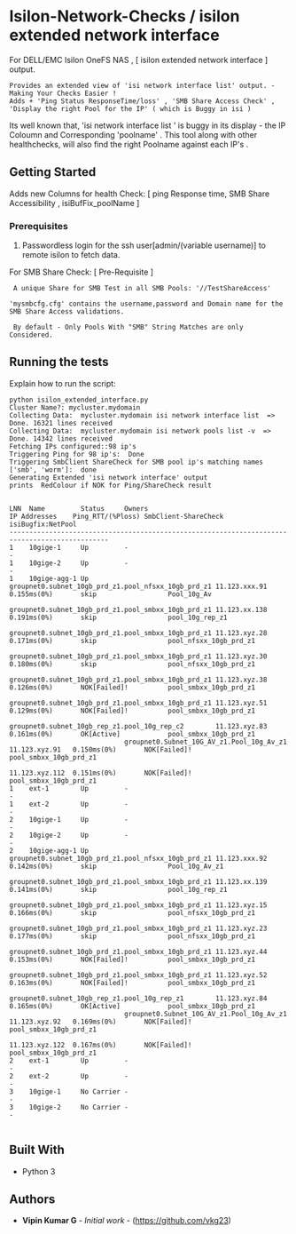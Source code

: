 

# Isilon-Network-Checks /  isilon extended network interface 

For DELL/EMC Isilon OneFS NAS , [ isilon extended network interface ]  output. 
```
Provides an extended view of 'isi network interface list' output. - Making Your Checks Easier ! 
Adds + 'Ping Status ResponseTime/loss' , 'SMB Share Access Check' , 'Display the right Pool for the IP' ( which is Buggy in isi )
```
Its well known that, 'isi network interface list ' is  buggy in its display - the IP Coloumn and Corresponding 'poolname' . 
This tool along with other healthchecks, will also find the right Poolname against each IP's .

## Getting Started


Adds new Columns for health Check: [ ping Response time, SMB Share Accessibility , isiBufFix_poolName ]


 

### Prerequisites

1) Passwordless login for the ssh user[admin/(variable username)] to remote isilon to fetch data. 

For SMB Share Check: [ Pre-Requisite ]

     A unique Share for SMB Test in all SMB Pools: '//TestShareAccess' 
     
    'mysmbcfg.cfg' contains the username,password and Domain name for the SMB Share Access validations.
    
     By default - Only Pools With "SMB" String Matches are only Considered.



## Running the tests

Explain how to run the script:
```
python isilon_extended_interface.py
Cluster Name?: mycluster.mydomain
Collecting Data:  mycluster.mydomain isi network interface list  => Done. 16321 lines received
Collecting Data:  mycluster.mydomain isi network pools list -v  => Done. 14342 lines received
Fetching IPs configured::98 ip's
Triggering Ping for 98 ip's:  Done
Triggering SmbClient ShareCheck for SMB pool ip's matching names ['smb', 'worm']:  done
Generating Extended 'isi network interface' output
prints  RedColour if NOK for Ping/ShareCheck result


LNN  Name         Status     Owners                                              IP Addresses    Ping_RTT/(%Ploss) SmbClient-ShareCheck  isiBugfix:NetPool
-----------------------------------------------------------------------------------------------
1    10gige-1     Up         -                                                   -
1    10gige-2     Up         -                                                   -
1    10gige-agg-1 Up         groupnet0.subnet_10gb_prd_z1.pool_nfsxx_10gb_prd_z1 11.123.xxx.91   0.155ms(0%)       skip                  Pool_10g_Av
                             groupnet0.subnet_10gb_prd_z1.pool_smbxx_10gb_prd_z1 11.123.xx.138   0.191ms(0%)       skip                  pool_10g_rep_z1
                             groupnet0.subnet_10gb_prd_z1.pool_smbxx_10gb_prd_z1 11.123.xyz.28   0.171ms(0%)       skip                  pool_nfsxx_10gb_prd_z1
                             groupnet0.subnet_10gb_prd_z1.pool_smbxx_10gb_prd_z1 11.123.xyz.30   0.180ms(0%)       skip                  pool_nfsxx_10gb_prd_z1
                             groupnet0.subnet_10gb_prd_z1.pool_smbxx_10gb_prd_z1 11.123.xyz.38   0.126ms(0%)       NOK[Failed]!          pool_smbxx_10gb_prd_z1
                             groupnet0.subnet_10gb_prd_z1.pool_smbxx_10gb_prd_z1 11.123.xyz.51   0.129ms(0%)       NOK[Failed]!          pool_smbxx_10gb_prd_z1
                             groupnet0.subnet_10gb_rep_z1.pool_10g_rep_c2        11.123.xyz.83   0.161ms(0%)       OK[Active]            pool_smbxx_10gb_prd_z1
                             groupnet0.Subnet_10G_AV_z1.Pool_10g_Av_z1           11.123.xyz.91   0.150ms(0%)       NOK[Failed]!          pool_smbxx_10gb_prd_z1
																				 11.123.xyz.112  0.151ms(0%)       NOK[Failed]!          pool_smbxx_10gb_prd_z1
1    ext-1        Up         -                                                   -
1    ext-2        Up         -                                                   -
2    10gige-1     Up         -                                                   -
2    10gige-2     Up         -                                                   -
2    10gige-agg-1 Up         groupnet0.subnet_10gb_prd_z1.pool_nfsxx_10gb_prd_z1 11.123.xxx.92   0.142ms(0%)       skip                  Pool_10g_Av_z1
                             groupnet0.subnet_10gb_prd_z1.pool_smbxx_10gb_prd_z1 11.123.xx.139   0.141ms(0%)       skip                  pool_10g_rep_z1
                             groupnet0.subnet_10gb_prd_z1.pool_smbxx_10gb_prd_z1 11.123.xyz.15   0.166ms(0%)       skip                  pool_nfsxx_10gb_prd_z1
                             groupnet0.subnet_10gb_prd_z1.pool_smbxx_10gb_prd_z1 11.123.xyz.23   0.177ms(0%)       skip                  pool_nfsxx_10gb_prd_z1
                             groupnet0.subnet_10gb_prd_z1.pool_smbxx_10gb_prd_z1 11.123.xyz.44   0.153ms(0%)       NOK[Failed]!          pool_smbxx_10gb_prd_z1
                             groupnet0.subnet_10gb_prd_z1.pool_smbxx_10gb_prd_z1 11.123.xyz.52   0.163ms(0%)       NOK[Failed]!          pool_smbxx_10gb_prd_z1
                             groupnet0.subnet_10gb_rep_z1.pool_10g_rep_z1        11.123.xyz.84   0.165ms(0%)       OK[Active]            pool_smbxx_10gb_prd_z1
                             groupnet0.Subnet_10G_AV_z1.Pool_10g_Av_z1           11.123.xyz.92   0.169ms(0%)       NOK[Failed]!          pool_smbxx_10gb_prd_z1
                                                                                 11.123.xyz.122  0.167ms(0%)       NOK[Failed]!          pool_smbxx_10gb_prd_z1
2    ext-1        Up         -                                                   -
2    ext-2        Up         -                                                   -
3    10gige-1     No Carrier -                                                   -
3    10gige-2     No Carrier -                                                   -


```



## Built With

* Python 3

## Authors

* **Vipin Kumar G** - *Initial work* - (https://github.com/vkg23)
